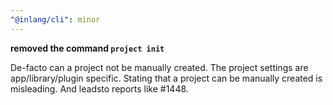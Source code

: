 ```yaml
---
"@inlang/cli": minor
---
```


**removed the command `project init`**

De-facto can a project not be manually created. The project settings are app/library/plugin specific. Stating that a project can be manually created is misleading. And leadsto reports like #1448.
